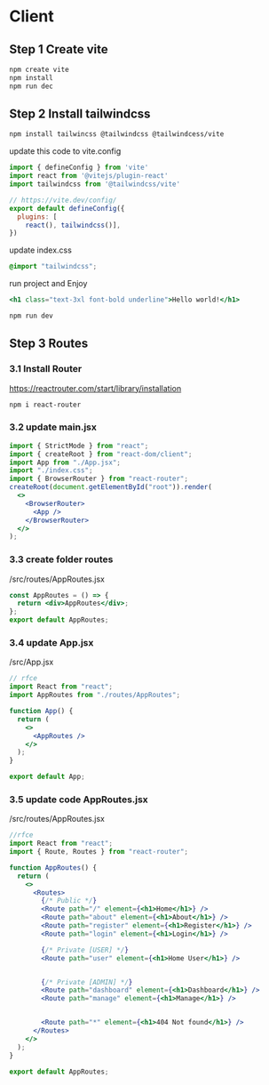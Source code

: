 # Client

## Step 1 Create vite
```bash
npm create vite
npm install
npm run dec
```

## Step 2 Install tailwindcss
```bash
npm install tailwincss @tailwindcss @tailwindcess/vite
``` 

update this code to vite.config
```js
import { defineConfig } from 'vite'
import react from '@vitejs/plugin-react'
import tailwindcss from '@tailwindcss/vite'

// https://vite.dev/config/
export default defineConfig({
  plugins: [
    react(), tailwindcss()],
})
```
update index.css

```css
@import "tailwindcss";
```

run project and Enjoy

```jsx
<h1 class="text-3xl font-bold underline">Hello world!</h1>
```

```bash
npm run dev
```
## Step 3 Routes

### 3.1 Install Router

https://reactrouter.com/start/library/installation

```bash
npm i react-router
```

### 3.2 update main.jsx

```jsx
import { StrictMode } from "react";
import { createRoot } from "react-dom/client";
import App from "./App.jsx";
import "./index.css";
import { BrowserRouter } from "react-router";
createRoot(document.getElementById("root")).render(
  <>
    <BrowserRouter>
      <App />
    </BrowserRouter>
  </>
);
```
### 3.3 create folder routes
/src/routes/AppRoutes.jsx

```jsx
const AppRoutes = () => {
  return <div>AppRoutes</div>;
};
export default AppRoutes;
```
### 3.4 update App.jsx
/src/App.jsx
```jsx
// rfce
import React from "react";
import AppRoutes from "./routes/AppRoutes";

function App() {
  return (
    <>
      <AppRoutes />
    </>
  );
}

export default App;

```
### 3.5 update code AppRoutes.jsx
/src/routes/AppRoutes.jsx
```jsx
//rfce
import React from "react";
import { Route, Routes } from "react-router";

function AppRoutes() {
  return (
    <>
      <Routes>
        {/* Public */}
        <Route path="/" element={<h1>Home</h1>} />
        <Route path="about" element={<h1>About</h1>} />
        <Route path="register" element={<h1>Register</h1>} />
        <Route path="login" element={<h1>Login</h1>} />

        {/* Private [USER] */}
        <Route path="user" element={<h1>Home User</h1>} />


        {/* Private [ADMIN] */}
        <Route path="dashboard" element={<h1>Dashboard</h1>} />
        <Route path="manage" element={<h1>Manage</h1>} />


        <Route path="*" element={<h1>404 Not found</h1>} />
      </Routes>
    </>
  );
}

export default AppRoutes;
```
